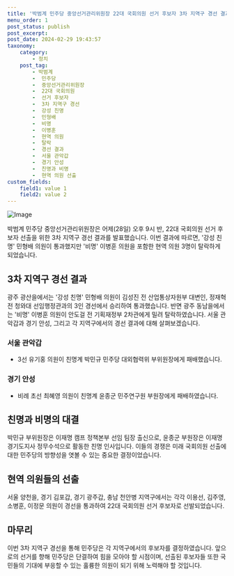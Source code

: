 ```yaml
---
title: '박범계 민주당 중앙선거관리위원장 22대 국회의원 선거 후보자 3차 지역구 경선 결과 발표'
menu_order: 1
post_status: publish
post_excerpt: 
post_date: 2024-02-29 19:43:57
taxonomy:
    category:
        - 정치
    post_tag:
        - 박범계
        -  민주당
        -  중앙선거관리위원장
        -  22대 국회의원
        -  선거 후보자
        -  3차 지역구 경선
        -  강성 친명
        -  민형배
        -  비명
        -  이병훈
        -  현역 의원
        -  탈락
        -  경선 결과
        -  서울 관악갑
        -  경기 안성
        -  친명과 비명
        -  현역 의원 선출
custom_fields:
    field1: value 1
    field2: value 2
---
```


![Image](https://imgnews.pstatic.net/image/449/2024/02/29/0000269027_001_20240229072301508.jpg?type=w647)

박범계 민주당 중앙선거관리위원장은 어제(28일) 오후 9시 반, 22대 국회의원 선거 후보자 선출을 위한 3차 지역구 경선 결과를 발표했습니다. 이번 결과에 따르면, '강성 친명' 민형배 의원이 통과했지만 '비명' 이병훈 의원을 포함한 현역 의원 3명이 탈락하게 되었습니다.
## 3차 지역구 경선 결과
광주 광산을에서는 '강성 친명' 민형배 의원이 김성진 전 산업통상자원부 대변인, 정재혁 전 청와대 선임행정관과의 3인 경선에서 승리하여 통과했습니다. 반면 광주 동남을에서는 '비명' 이병훈 의원이 안도걸 전 기획재정부 2차관에게 밀려 탈락하였습니다. 서울 관악갑과 경기 안성, 그리고 각 지역구에서의 경선 결과에 대해 살펴보겠습니다.
### 서울 관악갑
- 3선 유기홍 의원이 친명계 박민규 민주당 대외협력위 부위원장에게 패배했습니다.
### 경기 안성
- 비례 초선 최혜영 의원이 친명계 윤종군 민주연구원 부원장에게 패배하였습니다.
## 친명과 비명의 대결
박민규 부위원장은 이재명 캠프 정책본부 선임 팀장 출신으로, 윤종군 부원장은 이재명 경기도지사 정무수석으로 활동한 친명 인사입니다. 이들의 경쟁은 미래 국회의원 선출에 대한 민주당의 방향성을 엿볼 수 있는 중요한 결정이었습니다.
## 현역 의원들의 선출
서울 양천을, 경기 김포갑, 경기 광주갑, 충남 천안병 지역구에서는 각각 이용선, 김주영, 소병훈, 이정문 의원이 경선을 통과하여 22대 국회의원 선거 후보자로 선발되었습니다.
## 마무리
이번 3차 지역구 경선을 통해 민주당은 각 지역구에서의 후보자를 결정하였습니다. 앞으로의 선거를 향해 민주당은 단결하여 힘을 모아야 할 시점이며, 선출된 후보자들 또한 국민들의 기대에 부응할 수 있는 훌륭한 의원이 되기 위해 노력해야 할 것입니다.
